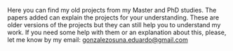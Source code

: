 Here you can find my old projects from my Master and PhD studies. The papers added can explain the projects for your understanding. These are older versions of the projects but they can still help you to understand my work. If you need some help with them or an explanation about this, please, let me know by my email: gonzalezosuna.eduardo@gmail.com
